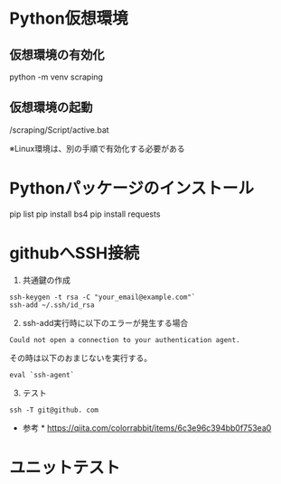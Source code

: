 # Python仮想環境

## 仮想環境の有効化
python -m venv scraping

## 仮想環境の起動
<venv>/scraping/Script/active.bat

※Linux環境は、別の手順で有効化する必要がある


# Pythonパッケージのインストール

pip list
pip install bs4
pip install requests


# githubへSSH接続
1. 共通鍵の作成
```
ssh-keygen -t rsa -C "your_email@example.com"`
ssh-add ~/.ssh/id_rsa
```

2. ssh-add実行時に以下のエラーが発生する場合
```
Could not open a connection to your authentication agent.
```
その時は以下のおまじないを実行する。
```
eval `ssh-agent`
```

3. テスト
```
ssh -T git@github. com
```

* 参考 *
<https://qiita.com/colorrabbit/items/6c3e96c394bb0f753ea0>


# ユニットテスト